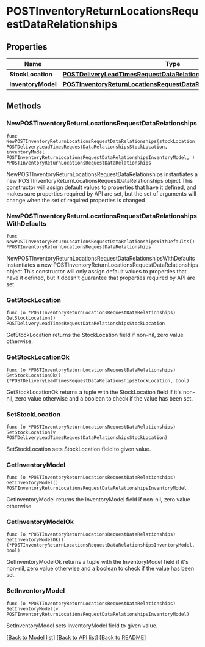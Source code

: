 # POSTInventoryReturnLocationsRequestDataRelationships

## Properties

Name | Type | Description | Notes
------------ | ------------- | ------------- | -------------
**StockLocation** | [**POSTDeliveryLeadTimesRequestDataRelationshipsStockLocation**](POSTDeliveryLeadTimesRequestDataRelationshipsStockLocation.md) |  | 
**InventoryModel** | [**POSTInventoryReturnLocationsRequestDataRelationshipsInventoryModel**](POSTInventoryReturnLocationsRequestDataRelationshipsInventoryModel.md) |  | 

## Methods

### NewPOSTInventoryReturnLocationsRequestDataRelationships

`func NewPOSTInventoryReturnLocationsRequestDataRelationships(stockLocation POSTDeliveryLeadTimesRequestDataRelationshipsStockLocation, inventoryModel POSTInventoryReturnLocationsRequestDataRelationshipsInventoryModel, ) *POSTInventoryReturnLocationsRequestDataRelationships`

NewPOSTInventoryReturnLocationsRequestDataRelationships instantiates a new POSTInventoryReturnLocationsRequestDataRelationships object
This constructor will assign default values to properties that have it defined,
and makes sure properties required by API are set, but the set of arguments
will change when the set of required properties is changed

### NewPOSTInventoryReturnLocationsRequestDataRelationshipsWithDefaults

`func NewPOSTInventoryReturnLocationsRequestDataRelationshipsWithDefaults() *POSTInventoryReturnLocationsRequestDataRelationships`

NewPOSTInventoryReturnLocationsRequestDataRelationshipsWithDefaults instantiates a new POSTInventoryReturnLocationsRequestDataRelationships object
This constructor will only assign default values to properties that have it defined,
but it doesn't guarantee that properties required by API are set

### GetStockLocation

`func (o *POSTInventoryReturnLocationsRequestDataRelationships) GetStockLocation() POSTDeliveryLeadTimesRequestDataRelationshipsStockLocation`

GetStockLocation returns the StockLocation field if non-nil, zero value otherwise.

### GetStockLocationOk

`func (o *POSTInventoryReturnLocationsRequestDataRelationships) GetStockLocationOk() (*POSTDeliveryLeadTimesRequestDataRelationshipsStockLocation, bool)`

GetStockLocationOk returns a tuple with the StockLocation field if it's non-nil, zero value otherwise
and a boolean to check if the value has been set.

### SetStockLocation

`func (o *POSTInventoryReturnLocationsRequestDataRelationships) SetStockLocation(v POSTDeliveryLeadTimesRequestDataRelationshipsStockLocation)`

SetStockLocation sets StockLocation field to given value.


### GetInventoryModel

`func (o *POSTInventoryReturnLocationsRequestDataRelationships) GetInventoryModel() POSTInventoryReturnLocationsRequestDataRelationshipsInventoryModel`

GetInventoryModel returns the InventoryModel field if non-nil, zero value otherwise.

### GetInventoryModelOk

`func (o *POSTInventoryReturnLocationsRequestDataRelationships) GetInventoryModelOk() (*POSTInventoryReturnLocationsRequestDataRelationshipsInventoryModel, bool)`

GetInventoryModelOk returns a tuple with the InventoryModel field if it's non-nil, zero value otherwise
and a boolean to check if the value has been set.

### SetInventoryModel

`func (o *POSTInventoryReturnLocationsRequestDataRelationships) SetInventoryModel(v POSTInventoryReturnLocationsRequestDataRelationshipsInventoryModel)`

SetInventoryModel sets InventoryModel field to given value.



[[Back to Model list]](../README.md#documentation-for-models) [[Back to API list]](../README.md#documentation-for-api-endpoints) [[Back to README]](../README.md)


